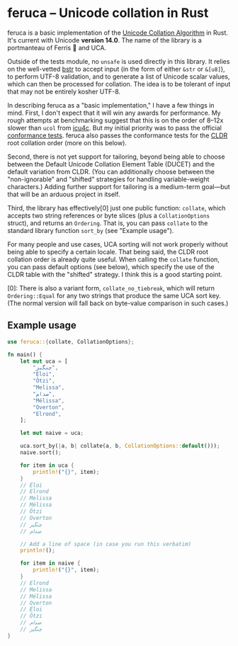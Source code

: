 # feruca – Unicode collation in Rust

feruca is a basic implementation of the
[Unicode Collation Algorithm](https://unicode.org/reports/tr10/) in Rust. It's
current with Unicode **version 14.0**. The name of the library is a portmanteau
of Ferris 🦀 and UCA.

Outside of the tests module, no `unsafe` is used directly in this library. It
relies on the well-vetted [bstr](https://github.com/BurntSushi/bstr) to accept
input (in the form of either `&str` or `&[u8]`), to perform UTF-8 validation,
and to generate a list of Unicode scalar values, which can then be processed for
collation. The idea is to be tolerant of input that may not be entirely kosher
UTF-8.

In describing feruca as a "basic implementation," I have a few things in mind.
First, I don't expect that it will win any awards for performance. My rough
attempts at benchmarking suggest that this is on the order of 8–12x slower than
`ucol` from [icu4c](https://github.com/unicode-org/icu). But my initial priority
was to pass the official
[conformance tests](https://www.unicode.org/Public/UCA/latest/CollationTest.html).
feruca also passes the conformance tests for the
[CLDR](https://github.com/unicode-org/cldr) root collation order (more on this
below).

Second, there is not yet support for tailoring, beyond being able to choose
between the Default Unicode Collation Element Table (DUCET) and the default
variation from CLDR. (You can additionally choose between the "non-ignorable"
and "shifted" strategies for handling variable-weight characters.) Adding
further support for tailoring is a medium-term goal—but that will be an arduous
project in itself.

Third, the library has effectively\[0\] just one public function: `collate`,
which accepts two string references or byte slices (plus a `CollationOptions`
struct), and returns an `Ordering`. That is, you can pass `collate` to the
standard library function `sort_by` (see "Example usage").

For many people and use cases, UCA sorting will not work properly without being
able to specify a certain locale. That being said, the CLDR root collation order
is already quite useful. When calling the `collate` function, you can pass
default options (see below), which specify the use of the CLDR table with the
"shifted" strategy. I think this is a good starting point.

\[0\]: There is also a variant form, `collate_no_tiebreak`, which will return
`Ordering::Equal` for any two strings that produce the same UCA sort key. (The
normal version will fall back on byte-value comparison in such cases.)

## Example usage

```rust
use feruca::{collate, CollationOptions};

fn main() {
    let mut uca = [
        "چنگیز",
        "Éloi",
        "Ötzi",
        "Melissa",
        "صدام",
        "Mélissa",
        "Overton",
        "Elrond",
    ];

    let mut naive = uca;

    uca.sort_by(|a, b| collate(a, b, CollationOptions::default()));
    naive.sort();

    for item in uca {
        println!("{}", item);
    }
    // Éloi
    // Elrond
    // Melissa
    // Mélissa
    // Ötzi
    // Overton
    // چنگیز
    // صدام

    // Add a line of space (in case you run this verbatim)
    println!();

    for item in naive {
        println!("{}", item);
    }
    // Elrond
    // Melissa
    // Mélissa
    // Overton
    // Éloi
    // Ötzi
    // صدام
    // چنگیز
}
```
